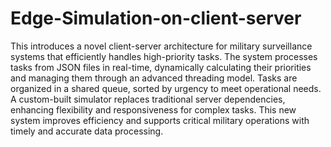 # Edge-Simulation-on-client-server

This introduces a novel client-server architecture for military surveillance systems that efficiently handles high-priority tasks. The system processes tasks from JSON files in real-time, dynamically calculating their priorities and managing them through an advanced threading model. Tasks are organized in a shared queue, sorted by urgency to meet operational needs. A custom-built simulator replaces traditional server dependencies, enhancing flexibility and responsiveness for complex tasks. This new system improves efficiency and supports critical military operations with timely and accurate data processing.
